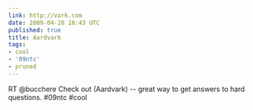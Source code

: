 ```yaml
---
link: http://vark.com
date: 2009-04-28 18:43 UTC
published: true
title: Aardvark
tags:
- cool
- '09ntc'
- pruned
---
```


RT @bucchere Check out  (Aardvark) -- great way to get answers to hard questions. #09ntc #cool
